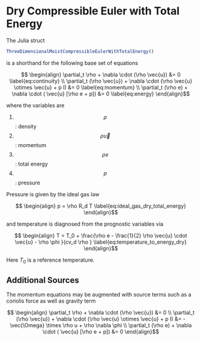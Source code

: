 # Dry Compressible Euler with Total Energy
The Julia struct 
```julia
ThreeDimensionalMoistCompressibleEulerWithTotalEnergy()
```

is a shorthand for the following base set of equations

```math
    \begin{align}
    \partial_t \rho + \nabla \cdot (\rho \vec{u})  &= 0 
    \label{eq:continuity}
    \\
    \partial_t (\rho \vec{u}) + \nabla \cdot (\rho \vec{u} \otimes \vec{u} + p I)  &= 0 
    \label{eq:momentum}
    \\
        \partial_t (\rho e) + \nabla \cdot ( \vec{u} [\rho e + p])  &= 0 
    \label{eq:energy}
    \end{align}
``` 

where the variables are
1. $$ \rho $$  :  density
2. $$\rho \vec{u} $$ : momentum
3. $$\rho e $$ : total energy
4. $$p $$  : pressure

Pressure is given by the ideal gas law
```math
    \begin{align}
    p = \rho R_d T
    \label{eq:ideal_gas_dry_total_energy}
    \end{align}
```
and temperature is diagnosed from the prognostic variables via
```math
    \begin{align}
    T  = T_0 +  \frac{\rho e -  \frac{1}{2} \rho \vec{u} \cdot \vec{u} - \rho \phi }{cv_d \rho  }
    \label{eq:temperature_to_energy_dry}
    \end{align}
```
Here $T_0$ is a reference temperature.

## Additional Sources

The momentum equations may be augmented with source terms such as a coriolis force as well as gravity term

```math
    \begin{align}
    \partial_t \rho + \nabla \cdot (\rho \vec{u})  &= 0 
    \\
    \partial_t (\rho \vec{u}) + \nabla \cdot (\rho \vec{u} \otimes \vec{u} + p I)  &= - \vec{\Omega} \times \rho u + \rho \nabla \phi
    \\
        \partial_t (\rho e) + \nabla \cdot ( \vec{u} [\rho e + p])  &= 0 
    \end{align}
```